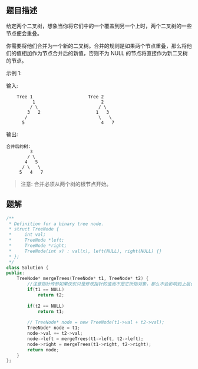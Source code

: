 ## 题目描述
给定两个二叉树，想象当你将它们中的一个覆盖到另一个上时，两个二叉树的一些节点便会重叠。

你需要将他们合并为一个新的二叉树。合并的规则是如果两个节点重叠，那么将他们的值相加作为节点合并后的新值，否则不为 NULL 的节点将直接作为新二叉树的节点。

示例 1:

输入: 
```
	Tree 1                     Tree 2                  
          1                         2                             
         / \                       / \                            
        3   2                     1   3                        
       /                           \   \                      
      5                             4   7                  
```
输出: 
```
合并后的树:
	     3
	    / \
	   4   5
	  / \   \ 
	 5   4   7
```
> 注意: 合并必须从两个树的根节点开始。

## 题解

```C++
/**
 * Definition for a binary tree node.
 * struct TreeNode {
 *     int val;
 *     TreeNode *left;
 *     TreeNode *right;
 *     TreeNode(int x) : val(x), left(NULL), right(NULL) {}
 * };
 */
class Solution {
public:
    TreeNode* mergeTrees(TreeNode* t1, TreeNode* t2) {
        //注意指针传参如果仅仅只是修改指针的值而不是它所指对象，那么不会影响到上层调用者
        if(t1 == NULL)
            return t2;
        
        if(t2 == NULL)
            return t1;
        
        // TreeNode* node = new TreeNode(t1->val + t2->val);
        TreeNode* node = t1;
        node->val += t2->val;
        node->left = mergeTrees(t1->left, t2->left);
        node->right = mergeTrees(t1->right, t2->right);
        return node;
    }
};
```
